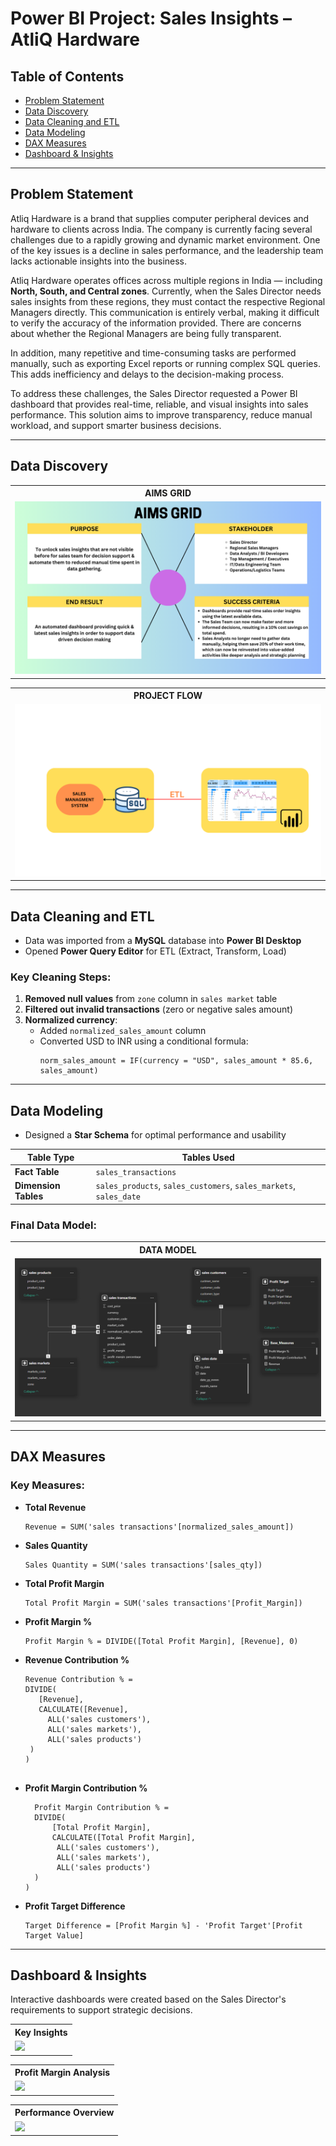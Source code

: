 # Power BI Project: Sales Insights – AtliQ Hardware


## Table of Contents
- [Problem Statement](#problem-statement)
- [Data Discovery](#data-discovery)
- [Data Cleaning and ETL](#data-cleaning-and-etl)
- [Data Modeling](#data-modeling)
- [DAX Measures](#dax-measures)
- [Dashboard & Insights](#dashboard--insights)

---

## Problem Statement

Atliq Hardware is a brand that supplies computer peripheral devices and hardware to clients across India. The company is currently facing several challenges due to a rapidly growing and dynamic market environment. One of the key issues is a decline in sales performance, and the leadership team lacks actionable insights into the business.

Atliq Hardware operates offices across multiple regions in India — including **North, South, and Central zones**. Currently, when the Sales Director needs sales insights from these regions, they must contact the respective Regional Managers directly. This communication is entirely verbal, making it difficult to verify the accuracy of the information provided. There are concerns about whether the Regional Managers are being fully transparent.

In addition, many repetitive and time-consuming tasks are performed manually, such as exporting Excel reports or running complex SQL queries. This adds inefficiency and delays to the decision-making process.

To address these challenges, the Sales Director requested a Power BI dashboard that provides real-time, reliable, and visual insights into sales performance. This solution aims to improve transparency, reduce manual workload, and support smarter business decisions.

---

## Data Discovery

<table>
  <tr>
    <th> AIMS GRID</th>
  </tr>
  <tr>
    <td>
      <img src="https://github.com/geeklakshya/project-img/blob/fdc7f3117e18df8962228186077e8a96831416f0/AIMS%20GRID.png" width="100%">
    </td>
  </tr>
</table>


<table>
  <tr>
    <th> PROJECT FLOW</th>
  </tr>
  <tr>
    <td>
      <img src="https://github.com/geeklakshya/project-img/blob/a843fd0137c9daf3fd55da71dc8cfa289b6163ad/project%20flow.png" width="100%">
    </td>
  </tr>
</table>


---

## Data Cleaning and ETL

- Data was imported from a **MySQL** database into **Power BI Desktop**
- Opened **Power Query Editor** for ETL (Extract, Transform, Load)

### Key Cleaning Steps:

1. **Removed null values** from `zone` column in `sales market` table  
2. **Filtered out invalid transactions** (zero or negative sales amount)  
3. **Normalized currency**:  
   - Added `normalized_sales_amount` column  
   - Converted USD to INR using a conditional formula:  
     ```DAX
     norm_sales_amount = IF(currency = "USD", sales_amount * 85.6, sales_amount)
     ```

---

## Data Modeling

- Designed a **Star Schema** for optimal performance and usability

| Table Type     | Tables Used |
|----------------|-------------|
| **Fact Table** | `sales_transactions` |
| **Dimension Tables** | `sales_products`, `sales_customers`, `sales_markets`, `sales_date` |

### Final Data Model:

<table>
  <tr>
    <th> DATA MODEL</th>
  </tr>
  <tr>
    <td>
      <img src="https://github.com/geeklakshya/project-img/blob/87698790daa2f67981de27c63b1d7bee953b6d3b/data%20model.png" width="100%">
    </td>
  </tr>
</table>

---

## DAX Measures

### Key Measures:

- **Total Revenue**
  ```DAX
  Revenue = SUM('sales transactions'[normalized_sales_amount])

- **Sales Quantity**
  ```DAX
  Sales Quantity = SUM('sales transactions'[sales_qty])

- **Total Profit Margin**
  ```DAX
  Total Profit Margin = SUM('sales transactions'[Profit_Margin])

- **Profit Margin %**
  ```DAX
  Profit Margin % = DIVIDE([Total Profit Margin], [Revenue], 0)

- **Revenue Contribution %**
   ```DAX
   Revenue Contribution % = 
   DIVIDE(
      [Revenue],
      CALCULATE([Revenue], 
        ALL('sales customers'),
        ALL('sales markets'),
        ALL('sales products')
    )
  )


- **Profit Margin Contribution %**
  ```DAX
    Profit Margin Contribution % = 
    DIVIDE(
        [Total Profit Margin],
        CALCULATE([Total Profit Margin], 
         ALL('sales customers'),
         ALL('sales markets'),
         ALL('sales products')
    )
  )

- **Profit Target Difference**
  ```DAX
  Target Difference = [Profit Margin %] - 'Profit Target'[Profit Target Value]
  
---
## Dashboard & Insights

Interactive dashboards were created based on the Sales Director's requirements to support strategic decisions.

<table>
  <tr>
    <th> Key Insights</th>
  </tr>
  <tr>
    <td>
      <img src="https://github.com/geeklakshya/project-img/blob/6c338d808bd8a0a6029c85ffd98910777f9631ea/key%20insights.gif" width="100%">
    </td>
  </tr>
</table>

<table>
  <tr>
    <th> Profit Margin Analysis</th>
  </tr>
  <tr>
    <td>
      <img src="https://github.com/geeklakshya/project-img/blob/5974d5189ded5e9b924bbd61b562e6f62dbb6d4a/profit%20margin%20analysis.gif" width="100%">
    </td>
  </tr>
</table>

<table>
  <tr>
    <th> Performance Overview</th>
  </tr>
  <tr>
    <td>
      <img src="https://github.com/geeklakshya/project-img/blob/e7983f6356fc7934e43e33441c8ab278f31b111e/Performance%20Insights.gif" width="100%">
    </td>
  </tr>
</table>

